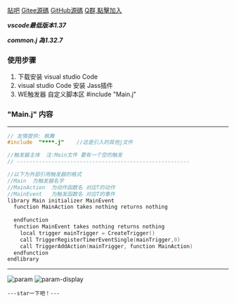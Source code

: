 [貼吧](https://tieba.baidu.com/p/6235060595?pid=127236515130&cid=0&red_tag=2862340933#127236515130)
[Gitee源碼](https://gitee.com/naichabaobao/jass)
[GitHub源碼](https://github.com/naichabaobao/jass)
[Q群,點擊加入](https://shang.qq.com/wpa/qunwpa?idkey=56ca07f1d46b310f878eb4ccf4e153697d85aac546385fab0e31b569d3b0a79e)

***vscode最低版本1.37***

***common.j 為1.32.7***

### 使用步骤
1. 下载安装 visual studio  Code
2.  visual studio  Code   安装 Jass插件
3.  WE触发器    自定义脚本区    #include  "Main.j"


### "Main.j"  内容

--------------------------------------------------------

```cpp
// 友情提供: 枫舞
#include  "****.j"    //这是引入的其他j文件

//触发器主体  注:Main文件 要有一个空的触发
// -------------------------------------------------------

//以下为外部引用触发器的格式
//Main  为触发器名字
//MainAction  为动作函数名 对应T的动作
//MainEvent   为触发函数名 对应T的事件
library Main initializer MainEvent
  function MainAction takes nothing returns nothing
          
  endfunction
  function MainEvent takes nothing returns nothing
    local trigger mainTrigger = CreateTrigger()
    call TriggerRegisterTimerEventSingle(mainTrigger,0)
    call TriggerAddAction(mainTrigger, function MainAction)
  endfunction
endlibrary
```
--------------------------------------------------------

![param](https://gitee.com/naichabaobao/jass/raw/master/src/resources/static/images/comment-param.png)
![param-display](https://gitee.com/naichabaobao/jass/raw/master/src/resources/static/images/comment-param-display.png)

```---star一下吧！---```
